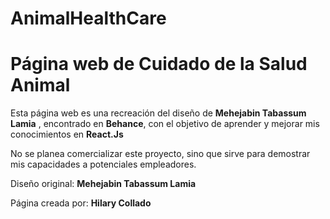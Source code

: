 # AnimalHealthCare

# Página web de Cuidado de la Salud Animal 

Esta página web es una recreación del diseño de **Mehejabin Tabassum Lamia** , encontrado en **Behance**, con el objetivo de aprender y mejorar mis conocimientos en **React.Js**

No se planea comercializar este proyecto, sino que sirve para demostrar mis capacidades a potenciales empleadores.


Diseño original: **Mehejabin Tabassum Lamia**

Página creada por: **Hilary Collado**
